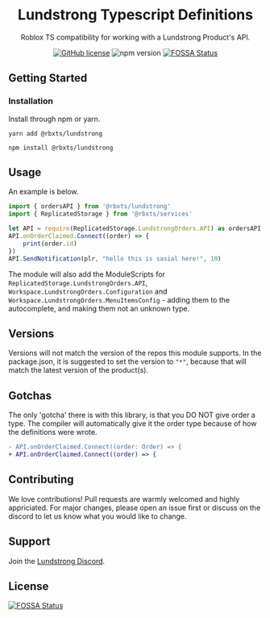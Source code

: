 <div align="center">

# Lundstrong Typescript Definitions

Roblox TS compatibility for working with a Lundstrong Product's  API.

<a href="https://github.com/Lundstrong/Edit-Roblox-Place/blob/master/LICENSE"><img alt="GitHub license" src="https://img.shields.io/github/license/Lundstrong/Edit-Roblox-Place"></a>
<img alt="npm version" src="https://img.shields.io/npm/v/@rbxts/lundstrong">
<a href="https://app.fossa.com/projects/git%2Bgithub.com%2FLundstrong%2FLundstrongOrders-Typescript?ref=badge_shield"><img alt="FOSSA Status" src="https://app.fossa.com/api/projects/git%2Bgithub.com%2FLundstrong%2FLundstrongOrders-Typescript.svg?type=shield"></a>
</div>

## Getting Started

### Installation

Install through npm or yarn.

```
yarn add @rbxts/lundstrong
```

```
npm install @rbxts/lundstrong
```

## Usage

An example is below.
```ts
import { ordersAPI } from '@rbxts/lundstrong'
import { ReplicatedStorage } from '@rbxts/services'

let API = require(ReplicatedStorage.LundstrongOrders.API) as ordersAPI
API.onOrderClaimed.Connect((order) => {
    print(order.id)
})
API.SendNotification(plr, "hello this is sasial here!", 10)
```

The module will also add the ModuleScripts for `ReplicatedStorage.LundstrongOrders.API`, `Workspace.LundstrongOrders.Configuration` and `Workspace.LundstrongOrders.MenuItemsConfig` - adding them to the autocomplete, and making them not an unknown type.

## Versions

Versions will not match the version of the repos this module supports. In the package.json, it is suggested to set the version to `"*"`, because that will match the latest version of the product(s).

## Gotchas
The only 'gotcha' there is with this library, is that you DO NOT give order a type. The compiler will automatically give it the order type because of how the definitions were wrote.

```diff
- API.onOrderClaimed.Connect((order: Order) => {
+ API.onOrderClaimed.Connect((order) => {
```

## Contributing
We love contributions! Pull requests are warmly welcomed and highly appriciated. For major changes, please open an issue first or discuss on the discord to let us know what you would like to change.

## Support
Join the [Lundstrong Discord](https://discord.gg/2w9PmHZPwX).

## License
[![FOSSA Status](https://app.fossa.com/api/projects/git%2Bgithub.com%2FLundstrong%2FLundstrongOrders-Typescript.svg?type=large)](https://app.fossa.com/projects/git%2Bgithub.com%2FLundstrong%2FLundstrongOrders-Typescript?ref=badge_large)
